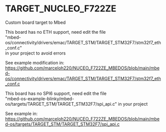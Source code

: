 # TARGET_NUCLEO_F722ZE
Custom board target to Mbed

This board has no ETH support, need edit the file\
"mbed-os/connectivity/drivers/emac/TARGET_STM/TARGET_STM32F7/stm32f7_eth_conf.c"\
in your project to avoid errors

See example modification in:\
<https://github.com/marceloh220/NUCEO_F722ZE_MBEDOS/blob/main/mbed-os/connectivity/drivers/emac/TARGET_STM/TARGET_STM32F7/stm32f7_eth_conf.c>

This board has no SPI6 support, need edit the file\
"mbed-os-example-blinky/mbed-os/targets/TARGET_STM/TARGET_STM32F7/spi_api.c"
in your project

See example in:\
<https://github.com/marceloh220/NUCEO_F722ZE_MBEDOS/blob/main/mbed-os/targets/TARGET_STM/TARGET_STM32F7/spi_api.c>
